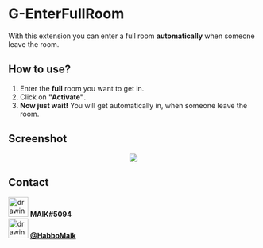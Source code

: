 # G-EnterFullRoom

With this extension you can enter a full room **automatically** when someone leave the room.

## How to use?
1.  Enter the **full** room you want to get in.
2.  Click on **"Activate"**.
3.  **Now just wait!**
You will get automatically in, when someone leave the room.

## Screenshot
<p align="center">
  <img src="https://i.imgur.com/Ynpub62.png" />
</p>

## Contact
<img src="https://i.imgur.com/P5yBofM.png" alt="drawing" width="40"/> **MAIK#5094**
<br>
<img src="https://i.imgur.com/hn6i3KO.png" alt="drawing" width="40"/> [**@HabboMaik**](http://www.twitter.com/HabboMaik "@HabboMaik")
